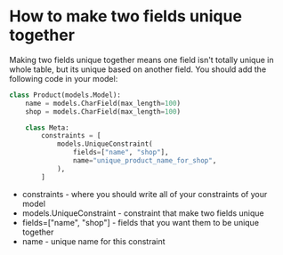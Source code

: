 # How to make two fields unique together

Making two fields unique together means one field isn't totally unique in whole table, but its unique based on another field. You should add the following code in your model:

```python
class Product(models.Model):
    name = models.CharField(max_length=100)
    shop = models.CharField(max_length=100)

    class Meta:
        constraints = [
            models.UniqueConstraint(
                fields=["name", "shop"],
                name="unique_product_name_for_shop",
            ),
        ]
```

- constraints - where you should write all of your constraints of your model
- models.UniqueConstraint - constraint that make two fields unique
- fields=["name", "shop"] - fields that you want them to be unique together
- name - unique name for this constraint
